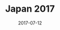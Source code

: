 ---
slug: "/travel/japan-2017"
type: gallery
title: "Japan 2017"
date: "2017-07-12"
photos: ../../galleries/travel/japan-2017.yaml
---